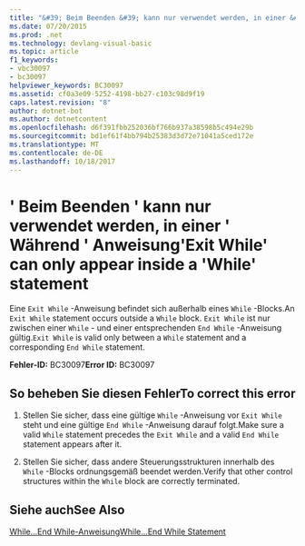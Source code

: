 ```yaml
---
title: "&#39; Beim Beenden &#39; kann nur verwendet werden, in einer &#39; Während &#39; Anweisung"
ms.date: 07/20/2015
ms.prod: .net
ms.technology: devlang-visual-basic
ms.topic: article
f1_keywords:
- vbc30097
- bc30097
helpviewer_keywords: BC30097
ms.assetid: cf0a3e09-5252-4198-bb27-c103c98d9f19
caps.latest.revision: "8"
author: dotnet-bot
ms.author: dotnetcontent
ms.openlocfilehash: d6f391fbb252036bf766b937a38598b5c494e29b
ms.sourcegitcommit: bd1ef61f4bb794b25383d3d72e71041a5ced172e
ms.translationtype: MT
ms.contentlocale: de-DE
ms.lasthandoff: 10/18/2017
---
```

# <a name="39exit-while39-can-only-appear-inside-a-39while39-statement"></a><span data-ttu-id="9a50d-102">&#39; Beim Beenden &#39; kann nur verwendet werden, in einer &#39; Während &#39; Anweisung</span><span class="sxs-lookup"><span data-stu-id="9a50d-102">&#39;Exit While&#39; can only appear inside a &#39;While&#39; statement</span></span>
<span data-ttu-id="9a50d-103">Eine `Exit While` -Anweisung befindet sich außerhalb eines `While` -Blocks.</span><span class="sxs-lookup"><span data-stu-id="9a50d-103">An `Exit While` statement occurs outside a `While` block.</span></span> <span data-ttu-id="9a50d-104">`Exit While` ist nur zwischen einer `While` - und einer entsprechenden `End While` -Anweisung gültig.</span><span class="sxs-lookup"><span data-stu-id="9a50d-104">`Exit While` is valid only between a `While` statement and a corresponding `End While` statement.</span></span>  
  
 <span data-ttu-id="9a50d-105">**Fehler-ID:** BC30097</span><span class="sxs-lookup"><span data-stu-id="9a50d-105">**Error ID:** BC30097</span></span>  
  
## <a name="to-correct-this-error"></a><span data-ttu-id="9a50d-106">So beheben Sie diesen Fehler</span><span class="sxs-lookup"><span data-stu-id="9a50d-106">To correct this error</span></span>  
  
1.  <span data-ttu-id="9a50d-107">Stellen Sie sicher, dass eine gültige `While` -Anweisung vor `Exit While` steht und eine gültige `End While` -Anweisung darauf folgt.</span><span class="sxs-lookup"><span data-stu-id="9a50d-107">Make sure a valid `While` statement precedes the `Exit While` and a valid `End While` statement appears after it.</span></span>  
  
2.  <span data-ttu-id="9a50d-108">Stellen Sie sicher, dass andere Steuerungsstrukturen innerhalb des `While` -Blocks ordnungsgemäß beendet werden.</span><span class="sxs-lookup"><span data-stu-id="9a50d-108">Verify that other control structures within the `While` block are correctly terminated.</span></span>  
  
## <a name="see-also"></a><span data-ttu-id="9a50d-109">Siehe auch</span><span class="sxs-lookup"><span data-stu-id="9a50d-109">See Also</span></span>  
 [<span data-ttu-id="9a50d-110">While...End While-Anweisung</span><span class="sxs-lookup"><span data-stu-id="9a50d-110">While...End While Statement</span></span>](../../visual-basic/language-reference/statements/while-end-while-statement.md)
